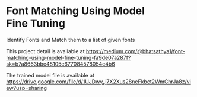 # Font Matching Using Model Fine Tuning
Identify Fonts and Match them to a list of given fonts


This project detail is available at
https://medium.com/@bhatsathya1/font-matching-using-model-fine-tuning-fa9de07a287f?sk=b7a8663bbe48105e677084578054c4b6

The trained model file is available at
https://drive.google.com/file/d/1UJDwy_j7X2Xus28neFkbct2WmChrJa8z/view?usp=sharing
